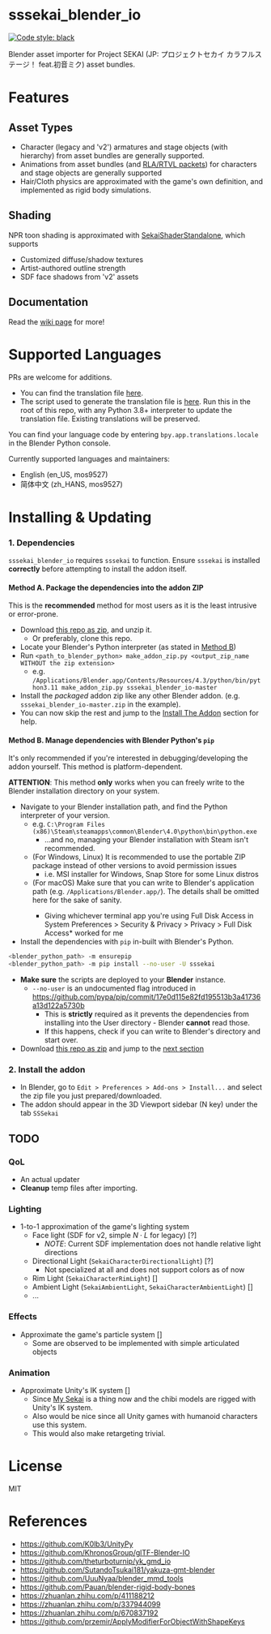 # sssekai_blender_io
[![Code style: black](https://img.shields.io/badge/code%20style-black-000000.svg)](https://github.com/psf/black)

Blender asset importer for Project SEKAI (JP: プロジェクトセカイ カラフルステージ！ feat.初音ミク) asset bundles.

# Features
## Asset Types
- Character (legacy and 'v2') armatures and stage objects (with hierarchy) from asset bundles are generally supported.
- Animations from asset bundles (and [RLA/RTVL packets](https://github.com/mos9527/sssekai/wiki#streaming-live-rla-segments)) for characters and stage objects are generally supported
- Hair/Cloth physics are approximated with the game's own definition, and implemented as rigid body simulations.
## Shading
NPR toon shading is approximated with [SekaiShaderStandalone](https://github.com/mos9527/sssekai_blender_io/blob/master/assets/SekaiShaderStandalone.blend), which supports
- Customized diffuse/shadow textures
- Artist-authored outline strength
- SDF face shadows from 'v2' assets
## Documentation
Read the [wiki page](https://github.com/mos9527/sssekai_blender_io/wiki) for more!

# Supported Languages
PRs are welcome for additions. 
- You can find the translation file [here](https://github.com/mos9527/sssekai_blender_io/tree/master/translations.py).
- The script used to generate the translation file is [here](https://github.com/mos9527/sssekai_blender_io/tree/master/translations_codegen.py). Run this in the root of this repo, with any Python 3.8+ interpreter to update the translation file. Existing translations will be preserved.

You can find your language code by entering `bpy.app.translations.locale` in the Blender Python console.

Currently supported languages and maintainers:
- English (en_US, mos9527)
- 简体中文 (zh_HANS, mos9527)

# Installing & Updating
### 1. Dependencies
`sssekai_blender_io` requires `sssekai` to function. Ensure `sssekai` is installed **correctly** before attempting to install the addon itself.
#### Method A. Package the dependencies into the addon ZIP
This is the **recommended** method for most users as it is the least intrusive or error-prone.
- Download [this repo as zip](https://codeload.github.com/mos9527/sssekai_blender_io/zip/refs/heads/master), and unzip it.
  - Or preferably, clone this repo.
- Locate your Blender's Python interpreter (as stated in [Method B](#method-b-manage-dependencies-with-blender-pythons-pip))
- Run `<path_to_blender_python> make_addon_zip.py <output_zip_name WITHOUT the zip extension>`
  - e.g. `/Applications/Blender.app/Contents/Resources/4.3/python/bin/python3.11 make_addon_zip.py sssekai_blender_io-master`
- Install the *packaged* addon zip like any other Blender addon. (e.g. `sssekai_blender_io-master.zip` in the example).
- You can now skip the rest and jump to the [Install The Addon](#2-install-the-addon) section for help.

#### Method B. Manage dependencies with Blender Python's `pip`
It's only recommended if you're interested in debugging/developing the addon yourself. This method is platform-dependent.

**ATTENTION**: This method **only** works when you can freely write to the Blender installation directory on your system.
  - Navigate to your Blender installation path, and find the Python interpreter of your version. 
    - e.g. `C:\Program Files (x86)\Steam\steamapps\common\Blender\4.0\python\bin\python.exe`
      - ...and no, managing your Blender installation with Steam isn't recommended.
    - (For Windows, Linux) It is recommended to use the portable ZIP package instead of other versions to avoid permission issues
      - i.e. MSI installer for Windows, Snap Store for some Linux distros
    - (For macOS) Make sure that you can write to Blender's application path (e.g. `/Applications/Blender.app/`). The details shall be omitted here for the sake of sanity. <sigh>
      - Giving whichever terminal app you're using Full Disk Access in System Preferences > Security & Privacy > Privacy > Full Disk Access* worked for me
  - Install the dependencies with `pip` in-built with Blender's Python.
  ```bash
  <blender_python_path> -m ensurepip
  <blender_python_path> -m pip install --no-user -U sssekai 
  ```
  - **Make sure** the scripts are deployed to your **Blender** instance.
    - `--no-user` is an undocumented flag introduced in https://github.com/pypa/pip/commit/17e0d115e82fd195513b3a41736a13d122a5730b
      - This is **strictly** required as it prevents the dependencies from installing into the User directory - Blender **cannot** read those. 
      - If this happens, check if you can write to Blender's directory and start over.
  - Download [this repo as zip](https://codeload.github.com/mos9527/sssekai_blender_io/zip/refs/heads/master) and jump to the [next section](#2-install-the-addon)

### 2. Install the addon
- In Blender, go to `Edit > Preferences > Add-ons > Install...` and select the zip file you just prepared/downloaded.
- The addon should appear in the 3D Viewport sidebar (N key) under the tab `SSSekai`

## TODO
### QoL
- An actual updater
- **Cleanup** temp files after importing.
### Lighting
- 1-to-1 approximation of the game's lighting system
  - Face light (SDF for v2, simple $N \cdot L$ for legacy) [?]
    - *NOTE*: Current SDF implementation does not handle relative light directions
  - Directional Light (`SekaiCharacterDirectionalLight`) [?]
    - Not specialized at all and does not support colors as of now
  - Rim Light (`SekaiCharacterRimLight`) []
  - Ambient Light (`SekaiAmbientLight`, `SekaiCharacterAmbientLight`) []
  - ...
### Effects
- Approximate the game's particle system []
  - Some are observed to be implemented with simple articulated objects  
### Animation
- Approximate Unity's IK system []
  - Since [My Sekai](https://pjsekai.sega.jp/news/archive/index.html?hash=ecca5cb23ea530edb669fc0d2ae302fd0f374a4b) is a thing now and the chibi models are rigged with Unity's IK system.  
  - Also would be nice since all Unity games with humanoid characters use this system.
  - This would also make retargeting trivial.
# License
MIT

# References
- https://github.com/K0lb3/UnityPy
- https://github.com/KhronosGroup/glTF-Blender-IO
- https://github.com/theturboturnip/yk_gmd_io
- https://github.com/SutandoTsukai181/yakuza-gmt-blender
- https://github.com/UuuNyaa/blender_mmd_tools
- https://github.com/Pauan/blender-rigid-body-bones
- https://zhuanlan.zhihu.com/p/411188212
- https://zhuanlan.zhihu.com/p/337944099
- https://zhuanlan.zhihu.com/p/670837192
- https://github.com/przemir/ApplyModifierForObjectWithShapeKeys
